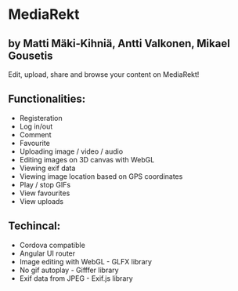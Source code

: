 # MediaRekt

## by Matti Mäki-Kihniä, Antti Valkonen, Mikael Gousetis

Edit, upload, share and browse your content on MediaRekt!

## Functionalities:
* Registeration
* Log in/out
* Comment
* Favourite
* Uploading image / video / audio
* Editing images on 3D canvas with WebGL
* Viewing exif data
* Viewing image location based on GPS coordinates
* Play / stop GIFs
* View favourites
* View uploads

## Techincal:
* Cordova compatible
* Angular UI router
* Image editing with WebGL - GLFX library
* No gif autoplay - Gifffer library
* Exif data from JPEG - Exif.js library

